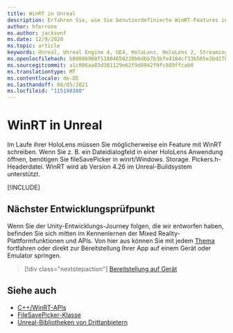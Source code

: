 ```yaml
---
title: WinRT in Unreal
description: Erfahren Sie, wie Sie benutzerdefinierte WinRT-Features in Unreal Mixed Reality-Apps für HoloLens verwalten.
author: hferrone
ms.author: jacksonf
ms.date: 12/9/2020
ms.topic: article
keywords: Unreal, Unreal Engine 4, UE4, HoloLens, HoloLens 2, Streaming, Remoting, Mixed Reality, Entwicklung, erste Schritte, Features, neues Projekt, Emulator, Dokumentation, Leitfäden, Features, Hologramme, Spieleentwicklung, Mixed Reality-Headset, Windows Mixed Reality-Headset, Virtual Reality-Headset, WinRT, DLL
ms.openlocfilehash: b00886908f51804650220b6dbb7b3bfe4184cf33b505e3bd278327d1669c5067
ms.sourcegitcommit: a1c086aa83d381129e62f9d8942f0fc889ffcab0
ms.translationtype: MT
ms.contentlocale: de-DE
ms.lasthandoff: 08/05/2021
ms.locfileid: "115198380"
---
```

# <a name="winrt-in-unreal"></a>WinRT in Unreal

Im Laufe ihrer HoloLens müssen Sie möglicherweise ein Feature mit WinRT schreiben. Wenn Sie z. B. ein Dateidialogfeld in einer HoloLens Anwendung öffnen, benötigen Sie fileSavePicker in winrt/Windows. Storage. Pickers.h-Headerdatei. WinRT wird ab Version 4.26 im Unreal-Buildsystem unterstützt.

[!INCLUDE[](includes/tabs-winRT.md)]

## <a name="next-development-checkpoint"></a>Nächster Entwicklungsprüfpunkt

Wenn Sie der Unity-Entwicklungs-Journey folgen, die wir entworfen haben, befinden Sie sich mitten im Kennenlernen der Mixed Reality-Plattformfunktionen und APIs. Von hier aus können Sie mit jedem [Thema](unreal-development-overview.md#3-advanced-features) fortfahren oder direkt zur Bereitstellung Ihrer App auf einem Gerät oder Emulator springen.

> [!div class="nextstepaction"]
> [Bereitstellung auf Gerät](unreal-deploying.md)

## <a name="see-also"></a>Siehe auch

* [C++/WinRT-APIs](/windows/uwp/cpp-and-winrt-apis/)
* [FileSavePicker-Klasse](/uwp/api/Windows.Storage.Pickers.FileSavePicker) 
* [Unreal-Bibliotheken von Drittanbietern](https://docs.unrealengine.com/Programming/BuildTools/UnrealBuildTool/ThirdPartyLibraries/index.html)